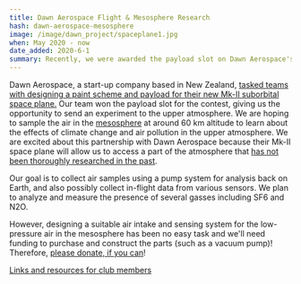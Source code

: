 ```yaml
---
title: Dawn Aerospace Flight & Mesosphere Research
hash: dawn-aerospace-mesosphere
image: /image/dawn_project/spaceplane1.jpg
when: May 2020 - now
date_added: 2020-6-1
summary: Recently, we were awarded the payload slot on Dawn Aerospace's space plane, and we are working on creating a payload to collect air samples and measure pollutants in the mesosphere!
---
```


Dawn Aerospace, a start-up company based in New Zealand, [tasked teams with designing a paint scheme and payload for their new Mk-II suborbital space plane.](https://www.dawnaerospace.com/paint-our-plane) Our team won the payload slot for the contest, giving us the opportunity to send an experiment to the upper atmosphere. We are hoping to sample the air in the [mesosphere](https://scied.ucar.edu/shortcontent/mesosphere-overview) at around 60 km altitude to learn about the effects of climate change and air pollution in the upper atmosphere. We are excited about this partnership with Dawn Aerospace because their Mk-II space plane will allow us to access a part of the atmosphere that [has not been thoroughly researched in the past](https://en.wikipedia.org/wiki/Mesosphere#Exploration).

Our goal is to collect air samples using a pump system for analysis back on Earth, and also possibly collect in-flight data from various sensors. We plan to analyze and measure the presence of several gasses including SF6 and N2O.

However, designing a suitable air intake and sensing system for the low-pressure air in the mesosphere has been no easy task and we'll need funding to purchase and construct the parts (such as a vacuum pump)! Therefore, [please donate, if you can](/donate)!

[Links and resources for club members](/links#space-plane-project-resources)
